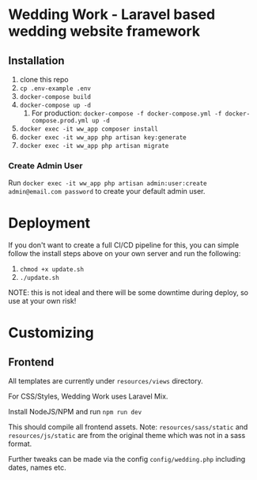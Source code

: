 # Wedding Work - Laravel based wedding website framework
## Installation
1. clone this repo
2. `cp .env-example .env`
3. `docker-compose build`
3. `docker-compose up -d`
    1. For production: `docker-compose -f docker-compose.yml -f docker-compose.prod.yml up -d`
4. `docker exec -it ww_app composer install`
5. `docker exec -it ww_app php artisan key:generate`
6. `docker exec -it ww_app php artisan migrate`

### Create Admin User

Run `docker exec -it ww_app php artisan admin:user:create admin@email.com password` to create your default admin user.

# Deployment

If you don't want to create a full CI/CD pipeline for this, you can simple follow the install steps above on your own server and run the following:

1. `chmod +x update.sh`
2. `./update.sh`

NOTE: this is not ideal and there will be some downtime during deploy, so use at your own risk!

# Customizing

## Frontend

All templates are currently under `resources/views` directory.

For CSS/Styles, Wedding Work uses Laravel Mix.

Install NodeJS/NPM and run `npm run dev`

This should compile all frontend assets.
Note: `resources/sass/static` and `resources/js/static` are from the original theme which was not in a sass format.

Further tweaks can be made via the config `config/wedding.php` including dates, names etc.


